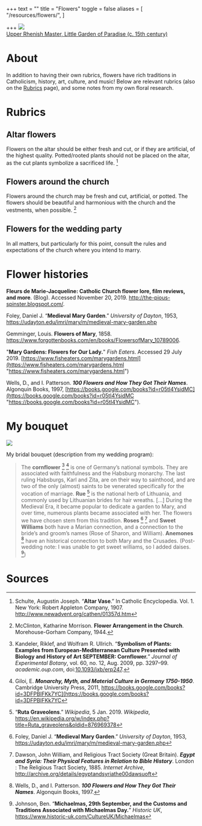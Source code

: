 +++
text = ""
title = "Flowers"
toggle = false
aliases = [
    "/resources/flowers/",
]

+++
![](/uploads/marygardentop.jpg)  
[Upper Rhenish Master, Little Garden of Paradise (c. 15th century)](https://commons.wikimedia.org/wiki/File:1415_Das_Paradiesg%C3%A4rtlein_anagoria.JPG)

# About

In addition to having their own rubrics, flowers have rich traditions in Catholicism, history, art, culture, and music! Below are relevant rubrics (also on the [Rubrics](https://www.latinmasswedding.com/resources/rubrics-for-the-wedding-mass/) page), and some notes from my own floral research. 

# Rubrics 

## Altar flowers 

Flowers on the altar should be either fresh and cut, or if they are artificial, of the highest quality. Potted/rooted plants should not be placed on the altar, as the cut plants symbolize a sacrificed life. [^1]

## Flowers around the church

Flowers around the church may be fresh and cut, artificial, or potted. The flowers should be beautiful and harmonious with the church and the vestments, when possible. [^2] 

## Flowers for the wedding party 

In all matters, but particularly for this point, consult the rules and expectations of the church where you intend to marry. 

# Flower histories

**Fleurs de Marie-Jacqueline: Catholic Church flower lore, film reviews, and more**. (Blog). Accessed November 20, 2019. http://the-pious-spinster.blogspot.com/.

Foley, Daniel J. “**Medieval Mary Garden**.” _University of Dayton_, 1953, https://udayton.edu/imri/mary/m/medieval-mary-garden.php

Gemminger, Louis. **Flowers of Mary**, 1858. https://www.forgottenbooks.com/en/books/FlowersofMary_10789006.

"**Mary Gardens: Flowers for Our Lady.**" _Fish Eaters_. Accessed 29 July 2019. [https://www.fisheaters.com/marygardens.html](https://www.fisheaters.com/marygardens.html "https://www.fisheaters.com/marygardens.html")

Wells, D., and I. Patterson. **_100 Flowers and How They Got Their Names_**. Algonquin Books, 1997, [https://books.google.com/books?id=r05tI4YsidMC](https://books.google.com/books?id=r05tI4YsidMC "https://books.google.com/books?id=r05tI4YsidMC").

# My bouquet

![](/uploads/_MG_0325-min.JPG)

My bridal bouquet (description from my wedding program):

> The **cornflower** [^3] [^4] is one of Germany’s national symbols. They are associated with faithfulness and the Habsburg monarchy. The last ruling Habsburgs, Karl and Zita, are on their way to sainthood, and are two of the only (almost) saints to be venerated specifically for the vocation of marriage. **Rue** [^5] is the national herb of Lithuania, and commonly used by Lithuanian brides for hair wreaths. \[...\] During the Medieval Era, it became popular to dedicate a garden to Mary, and over time, numerous plants became associated with her. The flowers we have chosen stem from this tradition. **Roses** [^6] [^7] and **Sweet Williams** both have a Marian connection, and a connection to the bride’s and groom’s names (Rose of Sharon, and William). **Anemones** [^8] have an historical connection to both Mary and the Crusades. (Post-wedding note: I was unable to get sweet williams, so I added daises. [^9]) 

# Sources 

[^1]: Schulte, Augustin Joseph. “**Altar Vase**.” In Catholic Encyclopedia. Vol. 1. New York: Robert Appleton Company, 1907. http://www.newadvent.org/cathen/01357d.htm

[^2]: McClinton, Katharine Morrison. **Flower Arrangement in the Church**. Morehouse-Gorham Company, 1944.

[^3]: Kandeler, Riklef, and Wolfram R. Ullrich. “**Symbolism of Plants: Examples from European-Mediterranean Culture Presented with Biology and History of Art SEPTEMBER: Cornflower.**” _Journal of Experimental Botany_, vol. 60, no. 12, Aug. 2009, pp. 3297–99. _academic.oup.com_, doi:[10.1093/jxb/erp247](https://doi.org/10.1093/jxb/erp247).

[^4]: Giloi, E. **_Monarchy, Myth, and Material Culture in Germany 1750-1950_**. Cambridge University Press, 2011, https://books.google.com/books?id=3DFPBIFKk7YC](https://books.google.com/books?id=3DFPBIFKk7YC 

[^5]: “**Ruta Graveolens**.” _Wikipedia_, 5 Jan. 2019. _Wikipedia_, https://en.wikipedia.org/w/index.php?title=Ruta_graveolens&oldid=876969378

[^6]: Foley, Daniel J. “**Medieval Mary Garden**.” _University of Dayton_, 1953, https://udayton.edu/imri/mary/m/medieval-mary-garden.php

[^7]: Dawson, John William, and Religious Tract Society (Great Britain). **_Egypt and Syria: Their Physical Features in Relation to Bible History_**. London : The Religious Tract Society, 1885. _Internet Archive_, http://archive.org/details/egyptandsyriathe00dawsuoft

[^8]: Wells, D., and I. Patterson. **_100 Flowers and How They Got Their Names_**. Algonquin Books, 1997.

[^9]: Johnson, Ben. “**Michaelmas, 29th September, and the Customs and Traditions Associated with Michaelmas Day.**” _Historic UK_, https://www.historic-uk.com/CultureUK/Michaelmas



